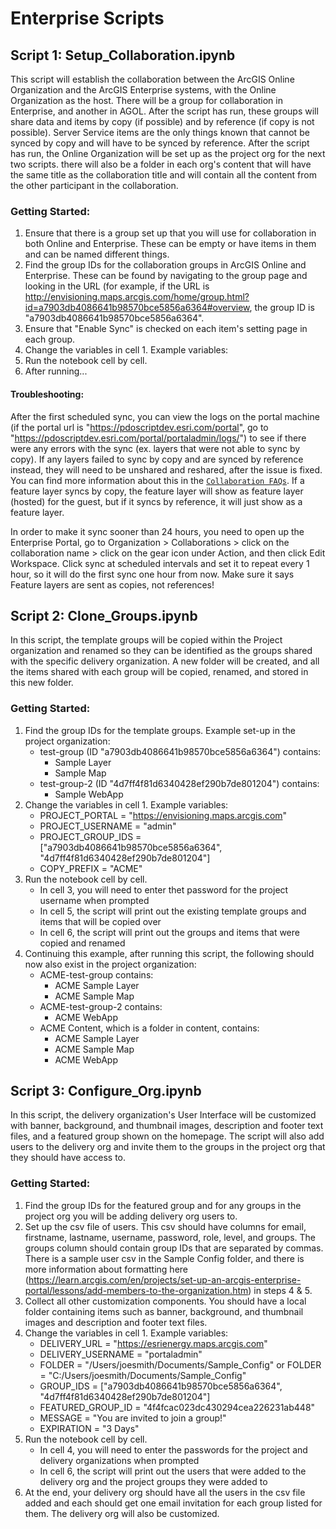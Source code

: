# Enterprise Scripts


## Script 1: Setup_Collaboration.ipynb
This script will establish the collaboration between the ArcGIS Online Organization and the ArcGIS Enterprise systems, with the Online Organization as the host. There will be a group for collaboration in Enterprise, and another in AGOL. After the script has run, these groups will share data and items by copy (if possible) and by reference (if copy is not possible). Server Service items are the only things known that cannot be synced by copy and will have to be synced by reference. After the script has run, the Online Organization will be set up as the project org for the next two scripts. there will also be a folder in each org's content that will have the same title as the collaboration title and will contain all the  content from the other participant in the collaboration. 

### Getting Started:
1. Ensure that there is a group set up that you will use for collaboration in both Online and Enterprise. These can be empty or have items in them and can be named different things.
2. Find the group IDs for the collaboration groups in ArcGIS Online and Enterprise. These can be found by navigating to the group page and looking in the URL (for example, if the URL is http://envisioning.maps.arcgis.com/home/group.html?id=a7903db4086641b98570bce5856a6364#overview, the group ID is "a7903db4086641b98570bce5856a6364".
3. Ensure that "Enable Sync" is checked on each item's setting page in each group.
4. Change the variables in cell 1. Example variables:
5. Run the notebook cell by cell.
6. After running...

#### Troubleshooting: 
After the first scheduled sync, you can view the logs on the portal machine (if the portal url is "https://pdoscriptdev.esri.com/portal", go to "https://pdoscriptdev.esri.com/portal/portaladmin/logs/") to see if there were any errors with the sync (ex. layers that were not able to sync by copy). If any layers failed to sync by copy and are synced by reference instead, they will need to be unshared and reshared, after the issue is fixed. You can find more information about this in the [`Collaboration FAQs`](https://enterprise.arcgis.com/en/portal/latest/administer/windows/common-questions-for-distributed-collaboration.htm). If a feature layer syncs by copy, the feature layer will show as feature layer (hosted) for the guest, but if it syncs by reference, it will just show as a feature layer.

In order to make it sync sooner than 24 hours, you need to open up the Enterprise Portal, go to Organization > Collaborations > click on the collaboration name > click on the gear icon under Action, and then click Edit Workspace. Click sync at scheduled intervals and set it to repeat every 1 hour, so it will do the first sync one hour from now. Make sure it says Feature layers are sent as copies, not references!


## Script 2: Clone_Groups.ipynb
In this script, the template groups will be copied within the Project organization and renamed so they can be identified
as the groups shared with the specific delivery organization. A new folder will be created, and all the items shared with
each group will be copied, renamed, and stored in this new folder.

### Getting Started:
1. Find the group IDs for the template groups. Example set-up in the project organization:
    - test-group (ID "a7903db4086641b98570bce5856a6364") contains:
        - Sample Layer
        - Sample Map
    - test-group-2 (ID "4d7ff4f81d6340428ef290b7de801204") contains:
        - Sample WebApp
2. Change the variables in cell 1. Example variables:
    - PROJECT_PORTAL = "https://envisioning.maps.arcgis.com"
    - PROJECT_USERNAME = "admin"
    - PROJECT_GROUP_IDS = ["a7903db4086641b98570bce5856a6364", "4d7ff4f81d6340428ef290b7de801204"]
    - COPY_PREFIX = "ACME"
3. Run the notebook cell by cell. 
    - In cell 3, you will need to enter thet password for the project username when prompted
    - In cell 5, the script will print out the existing template groups and items that will be copied over
    - In cell 6, the script will print out the groups and items that were copied and renamed
4. Continuing this example, after running this script, the following should now also exist in the project organization:
    - ACME-test-group contains:
        - ACME Sample Layer
        - ACME Sample Map
    - ACME-test-group-2 contains:
        - ACME WebApp
    - ACME Content, which is a folder in content, contains:
        - ACME Sample Layer
        - ACME Sample Map
        - ACME WebApp


## Script 3: Configure_Org.ipynb
In this script, the delivery organization's User Interface will be customized with banner, background, and thumbnail images, description and footer text files, and a featured group shown on the homepage. The script will also add users to the delivery org and invite them to the groups in the project org that they should have access to. 

### Getting Started:
1. Find the group IDs for the featured group and for any groups in the project org you will be adding delivery org users to.
2. Set up the csv file of users. This csv should have columns for email, firstname, lastname, username, password, role, level, and groups. The groups column should contain group IDs that are separated by commas. There is a sample user csv in the Sample Config folder, and there is more information about formatting here (https://learn.arcgis.com/en/projects/set-up-an-arcgis-enterprise-portal/lessons/add-members-to-the-organization.htm) in steps 4 & 5.
3. Collect all other customization components. You should have a local folder containing items such as banner, background, and thumbnail images and description and footer text files.
4. Change the variables in cell 1. Example variables:
    - DELIVERY_URL = "https://esrienergy.maps.arcgis.com"
    - DELIVERY_USERNAME = "portaladmin"
    - FOLDER = "/Users/joesmith/Documents/Sample_Config" or FOLDER = "C:/Users/joesmith/Documents/Sample_Config"
    - GROUP_IDS = ["a7903db4086641b98570bce5856a6364", "4d7ff4f81d6340428ef290b7de801204"]
    - FEATURED_GROUP_ID = "4f4fcac023dc430294cea226231ab448"
    - MESSAGE = "You are invited to join a group!"
    - EXPIRATION = "3 Days"
5. Run the notebook cell by cell.
    - In cell 4, you will need to enter the passwords for the project and delivery organizations when prompted
    - In cell 6, the script will print out the users that were added to the delivery org and the project groups they were added to
6. At the end, your delivery org should have all the users in the csv file added and each should get one email invitation for each group listed for them. The delivery org will also be customized.